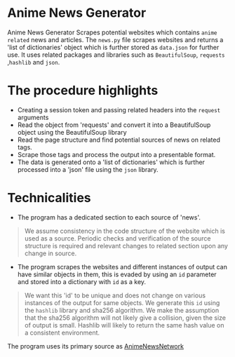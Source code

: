 # Anime News Generator

Anime News Generator Scrapes potential websites which contains `anime related` news and articles.
The `news.py` file scrapes websites and returns a 'list of dictionaries' object which is further stored as `data.json` for further use. It uses related packages and libraries such as `BeautifulSoup`, `requests` ,`hashlib` and `json`.


# The procedure highlights

  - Creating a session token and passing related headers into the `request` arguments
  - Read the object from 'requests' and convert it into a BeautifulSoup object using the BeautifulSoup library
  - Read the page structure and find potential sources of news on related tags.
  - Scrape those tags and process the output into a presentable format.
  - The data is generated onto a 'list of dictionaries' which is further processed into a 'json' file using the `json` library.

# Technicalities

  - The program has a dedicated section to each source of 'news'.
  > We assume consistency in the code structure of the website which is used as a source.
  > Periodic checks and verification of the source structure is required and relevant changes to related section
  > upon any change in source.
  - The program scrapes the websites and different instances of output can have similar objects in them, this is evaded by using an `id` parameter and stored into a dictionary with `id` as a key.
  > We want this 'id' to be unique and does not change on various instances of the output for same objects.
  > We generate this `id` using the `hashlib` library and sha256 algorithm.
  > We make the assumption that the sha256 algorithm will not likely give a collision, given the size of output is small.
  > Hashlib will likely to return the same hash value on a consistent environment.

The program uses its primary source as [AnimeNewsNetwork]('https://www.animenewsnetwork.com/')


